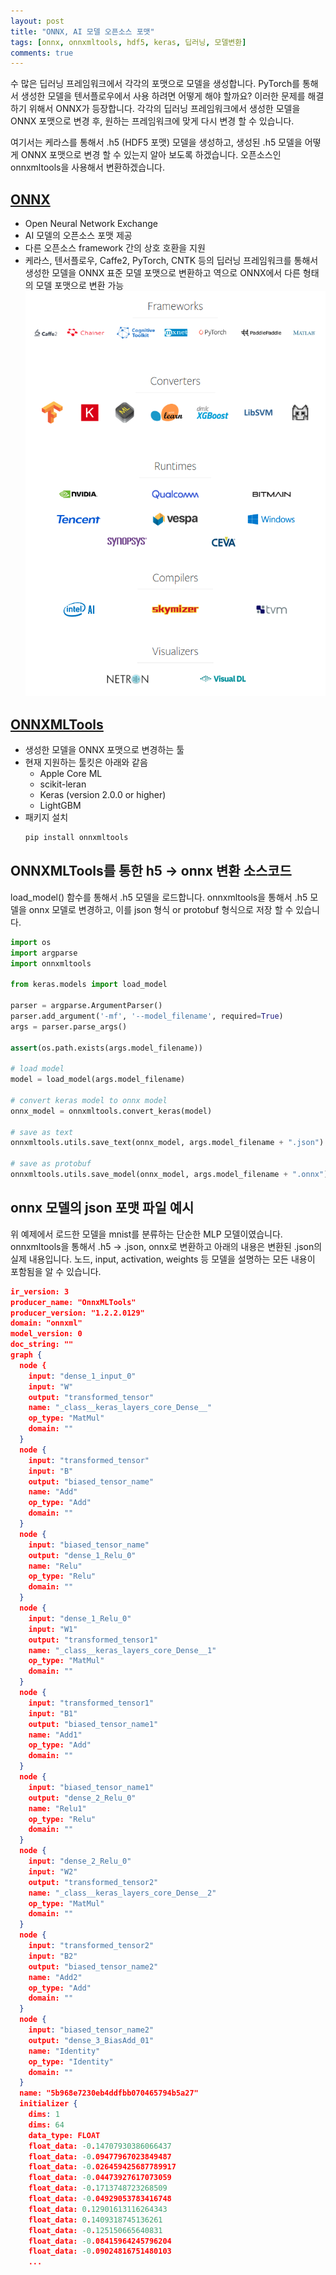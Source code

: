 ```yaml
---
layout: post
title: "ONNX, AI 모델 오픈소스 포맷"
tags: [onnx, onnxmltools, hdf5, keras, 딥러닝, 모델변환]
comments: true
---
```


수 많은 딥러닝 프레임워크에서 각각의 포맷으로 모델을 생성합니다. PyTorch를 통해서 생성한 모델을 텐서플로우에서 사용 하려면 어떻게 해야 할까요? 이러한 문제를 해결하기 위해서 ONNX가 등장합니다. 각각의 딥러닝 프레임워크에서 생성한 모델을 ONNX 포맷으로 변경 후, 원하는 프레임워크에 맞게 다시 변경 할 수 있습니다.

여기서는 케라스를 통해서 .h5 (HDF5 포맷) 모델을 생성하고, 생성된 .h5 모델을 어떻게 ONNX 포맷으로 변경 할 수 있는지 알아 보도록 하겠습니다. 오픈소스인 onnxmltools을 사용해서 변환하겠습니다.

## [ONNX](https://github.com/onnx/onnx)
- Open Neural Network Exchange
- AI 모델의 오픈소스 포맷 제공
- 다른 오픈소스 framework 간의 상호 호환을 지원
- 케라스, 텐서플로우, Caffe2, PyTorch, CNTK 등의 딥러닝 프레임워크를 통해서 생성한 모델을 ONNX 표준 모델 포맷으로 변환하고 역으로  ONNX에서 다른 형태의 모델 포맷으로 변환 가능
  ![ONNX Supported Tools](/images/2018/11/09_onnx/supported_tools.png)

## [ONNXMLTools](https://github.com/onnx/onnxmltools)
- 생성한 모델을  ONNX 포맷으로 변경하는 툴
- 현재 지원하는 툴킷은 아래와 같음
  - Apple Core ML
  - scikit-leran
  - Keras (version 2.0.0 or higher)
  - LightGBM
- 패키지 설치
  ```bash
  pip install onnxmltools
  ```

## ONNXMLTools를 통한 h5 -> onnx 변환 소스코드

load_model() 함수를 통해서 .h5 모델을 로드합니다. onnxmltools을 통해서 .h5 모델을 onnx 모델로 변경하고, 이를 json 형식 or protobuf 형식으로 저장 할 수 있습니다.

```python
import os
import argparse
import onnxmltools

from keras.models import load_model

parser = argparse.ArgumentParser()
parser.add_argument('-mf', '--model_filename', required=True)
args = parser.parse_args()

assert(os.path.exists(args.model_filename))

# load model
model = load_model(args.model_filename)

# convert keras model to onnx model
onnx_model = onnxmltools.convert_keras(model)

# save as text
onnxmltools.utils.save_text(onnx_model, args.model_filename + ".json")

# save as protobuf
onnxmltools.utils.save_model(onnx_model, args.model_filename + ".onnx")
```

## onnx 모델의 json 포맷 파일 예시

위 예제에서 로드한 모델을 mnist를 분류하는 단순한 MLP 모델이였습니다. onnxmltools을 통해서 .h5 -> .json, onnx로 변환하고 아래의 내용은 변환된 .json의 실제 내용입니다. 노드, input, activation, weights 등 모델을 설명하는 모든 내용이 포함됨을 알 수 있습니다.

```json
ir_version: 3
producer_name: "OnnxMLTools"
producer_version: "1.2.2.0129"
domain: "onnxml"
model_version: 0
doc_string: ""
graph {
  node {
    input: "dense_1_input_0"
    input: "W"
    output: "transformed_tensor"
    name: "_class__keras_layers_core_Dense__"
    op_type: "MatMul"
    domain: ""
  }
  node {
    input: "transformed_tensor"
    input: "B"
    output: "biased_tensor_name"
    name: "Add"
    op_type: "Add"
    domain: ""
  }
  node {
    input: "biased_tensor_name"
    output: "dense_1_Relu_0"
    name: "Relu"
    op_type: "Relu"
    domain: ""
  }
  node {
    input: "dense_1_Relu_0"
    input: "W1"
    output: "transformed_tensor1"
    name: "_class__keras_layers_core_Dense__1"
    op_type: "MatMul"
    domain: ""
  }
  node {
    input: "transformed_tensor1"
    input: "B1"
    output: "biased_tensor_name1"
    name: "Add1"
    op_type: "Add"
    domain: ""
  }
  node {
    input: "biased_tensor_name1"
    output: "dense_2_Relu_0"
    name: "Relu1"
    op_type: "Relu"
    domain: ""
  }
  node {
    input: "dense_2_Relu_0"
    input: "W2"
    output: "transformed_tensor2"
    name: "_class__keras_layers_core_Dense__2"
    op_type: "MatMul"
    domain: ""
  }
  node {
    input: "transformed_tensor2"
    input: "B2"
    output: "biased_tensor_name2"
    name: "Add2"
    op_type: "Add"
    domain: ""
  }
  node {
    input: "biased_tensor_name2"
    output: "dense_3_BiasAdd_01"
    name: "Identity"
    op_type: "Identity"
    domain: ""
  }
  name: "5b968e7230eb4ddfbb070465794b5a27"
  initializer {
    dims: 1
    dims: 64
    data_type: FLOAT
    float_data: -0.14707930386066437
    float_data: -0.09477967023849487
    float_data: -0.026459425687789917
    float_data: -0.04473927617073059
    float_data: -0.1713748723268509
    float_data: -0.04929053783416748
    float_data: 0.12901613116264343
    float_data: 0.1409318745136261
    float_data: -0.125150665640831
    float_data: -0.08415964245796204
    float_data: -0.09024816751480103
    ...
      
```

